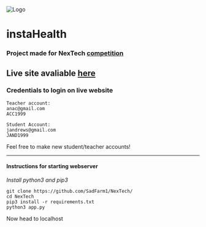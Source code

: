 ![Logo](https://bootstrapbay.github.io/lazy-kit/assets/img/logo.svg)
# instaHealth 

### Project made for NexTech [competition](https://nextech.org/programs/summer-competition/)



## Live site avaliable [here](https://instahealth.cf/)
### Credentials to login on live website
```
Teacher account:
anac@gmail.com 
ACC1999
```
```
Student Account:
jandrews@gmail.com
JAND1999
```
Feel free to make new student/teacher accounts!






-------------------------







#### Instructions for starting webserver
*Install python3 and pip3*
```
git clone https://github.com/SadFarm1/NexTech/
cd NexTech
pip3 install -r requirements.txt
python3 app.py
```
Now head to localhost
